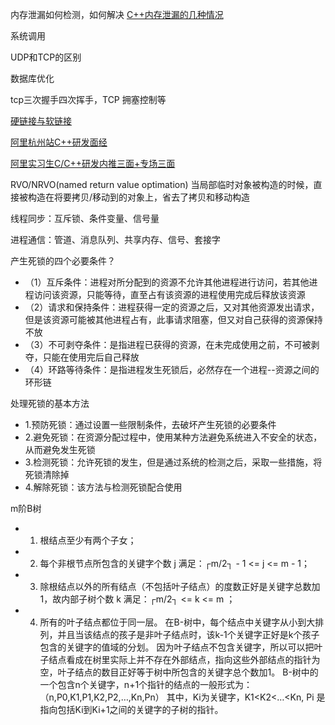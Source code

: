 内存泄漏如何检测，如何解决
[C++内存泄漏的几种情况](http://www.cnblogs.com/SeekHit/p/6549940.html)

系统调用

UDP和TCP的区别

数据库优化

tcp三次握手四次挥手，TCP 拥塞控制等

[硬链接与软链接](https://www.ibm.com/developerworks/cn/linux/l-cn-hardandsymb-links/)

[阿里杭州站C++研发面经](http://www.zheyibu.com/article/4836.html)

[阿里实习生C/C++研发内推三面+专场三面](https://www.nowcoder.com/discuss/5773)

RVO/NRVO(named return value optimation) 当局部临时对象被构造的时候，直接被构造在将要拷贝/移动到的对象上，省去了拷贝和移动构造

线程同步：互斥锁、条件变量、信号量

进程通信：管道、消息队列、共享内存、信号、套接字

产生死锁的四个必要条件？
* （1）互斥条件：进程对所分配到的资源不允许其他进程进行访问，若其他进程访问该资源，只能等待，直至占有该资源的进程使用完成后释放该资源
* （2）请求和保持条件：进程获得一定的资源之后，又对其他资源发出请求，但是该资源可能被其他进程占有，此事请求阻塞，但又对自己获得的资源保持不放
* （3）不可剥夺条件：是指进程已获得的资源，在未完成使用之前，不可被剥夺，只能在使用完后自己释放
* （4）环路等待条件：是指进程发生死锁后，必然存在一个进程--资源之间的环形链

 

处理死锁的基本方法
* 1.预防死锁：通过设置一些限制条件，去破坏产生死锁的必要条件
* 2.避免死锁：在资源分配过程中，使用某种方法避免系统进入不安全的状态，从而避免发生死锁
* 3.检测死锁：允许死锁的发生，但是通过系统的检测之后，采取一些措施，将死锁清除掉
* 4.解除死锁：该方法与检测死锁配合使用


m阶B树
* 1. 根结点至少有两个子女；
* 2. 每个非根节点所包含的关键字个数 j 满足：┌m/2┐ - 1 <= j <= m - 1；
* 3. 除根结点以外的所有结点（不包括叶子结点）的度数正好是关键字总数加1，故内部子树个数 k 满足：┌m/2┐ <= k <= m ；
* 4. 所有的叶子结点都位于同一层。
在B-树中，每个结点中关键字从小到大排列，并且当该结点的孩子是非叶子结点时，该k-1个关键字正好是k个孩子包含的关键字的值域的分划。
因为叶子结点不包含关键字，所以可以把叶子结点看成在树里实际上并不存在外部结点，指向这些外部结点的指针为空，叶子结点的数目正好等于树中所包含的关键字总个数加1。
B-树中的一个包含n个关键字，n+1个指针的结点的一般形式为： （n,P0,K1,P1,K2,P2,…,Kn,Pn）
其中，Ki为关键字，K1<K2<…<Kn, Pi 是指向包括Ki到Ki+1之间的关键字的子树的指针。

